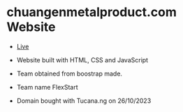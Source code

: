 # chuangenmetalproduct.com Website

- [Live](https://chuangenmetalproduct.com)

- Website built with HTML, CSS and JavaScript
- Team obtained from boostrap made.
- Team name FlexStart
- Domain bought with Tucana.ng on 26/10/2023
